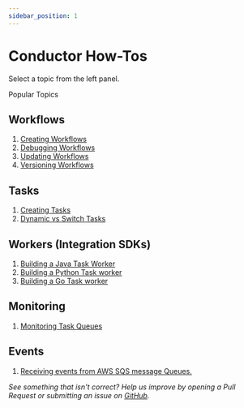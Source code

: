 ```yaml
---
sidebar_position: 1
---
```


# Conductor How-Tos

Select a topic from the left panel.

Popular Topics

## Workflows

1. [Creating Workflows](./how-tos/Workflows/create-workflow)
1. [Debugging Workflows](./how-tos/Workflows/debugging-workflows)
1. [Updating Workflows](./how-tos/Workflows/updating-workflows)
1. [Versioning Workflows](./how-tos/Workflows/versioning-workflows)

## Tasks

1. [Creating Tasks](./how-tos/Tasks/creating-tasks)
1. [Dynamic vs Switch Tasks](./how-tos/Tasks/dynamic-vs-switch-tasks)

## Workers (Integration SDKs)

1. [Building a Java Task Worker](./how-tos/Workers/build-a-java-task-worker)
1. [Building a Python Task worker](./how-tos/Workers/build-a-python-task-worker)
1. [Building a Go Task worker](./how-tos/Workers/build-a-golang-task-worker)

## Monitoring

1. [Monitoring Task Queues](./how-tos/Tasks/monitoring-task-queues.md)

## Events

1. [Receiving events from AWS SQS message Queues.](/content/docs/how-tos/Events/sqs_events)

_See something that isn't correct? Help us improve by opening a Pull Request or submitting an issue on [GitHub](https://github.com/orkes-io/docs)._
